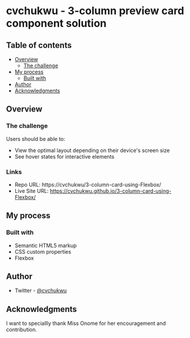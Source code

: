 # cvchukwu - 3-column preview card component solution

## Table of contents

- [Overview](#overview)
  - [The challenge](#the-challenge)
- [My process](#my-process)
  - [Built with](#built-with)
- [Author](#author)
- [Acknowledgments](#acknowledgments)


## Overview

### The challenge

Users should be able to:

- View the optimal layout depending on their device's screen size
- See hover states for interactive elements


### Links

- Repo URL: https://cvchukwu/3-column-card-using-Flexbox/
- Live Site URL: https://cvchukwu.github.io/3-column-card-using-Flexbox/

## My process

### Built with

- Semantic HTML5 markup
- CSS custom properties
- Flexbox


## Author

- Twitter - [@cvchukwu](https://www.twitter.com/cvchukwu)

## Acknowledgments

I want to speciallly thank Miss Onome for her encouragement and contribution.

 
